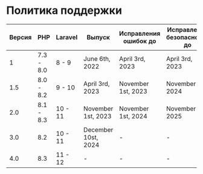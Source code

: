 # Политика поддержки

| Версия | PHP       | Laravel | Выпуск              | Исправления ошибок до | Исправления безопасности до |
|--------|-----------|---------|---------------------|-----------------------|-----------------------------|
| 1      | 7.3 - 8.0 | 8 - 9   | June 6th, 2022      | April 3rd, 2023       | April 3rd, 2023             |
| 1.5    | 8.0 - 8.2 | 9 - 10  | April 3rd, 2023     | November 1st, 2023    | November 1st, 2024          |
| 2.0    | 8.1 - 8.3 | 10 - 11 | November 1st, 2023  | November 1st, 2024    | November 1st, 2025          |
| 3.0    | 8.2       | 10 - 11 | December 10st, 2024 | -                     | -                           |
| 4.0    | 8.3       | 11 - 12 | -                   | -                     | -                           |
